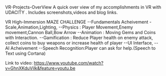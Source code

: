 VR-Projects-OverView
A quick over view of my accomplishments in VR with UDACITY . Includes screenshots,videos and blog links. 

VR High-Immersion MAZE CHALLENGE
 --Fundamentals Acheivement - Scale,Animation,Lighting,
 --Physics : Player Movement,Enemy movement,Cannon Ball,Bow Arrow 
 --Animation : Moving Gems and Coins with Interaction.
 --Gamification : Reduce Player health on enemy attack, collect coins to buy weapons or increase health of player
 --UI Interface,
 --AI Acheivement 
 --Speech Recognition:Player can ask for help.(Speech to Text using Cortana)
 
Link to video:
         https://www.youtube.com/watch?v=GhnXKduVilk&feature=youtu.be

